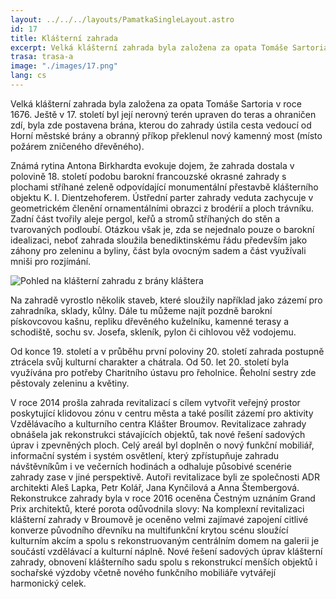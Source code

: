 ```yaml
---
layout: ../../../layouts/PamatkaSingleLayout.astro
id: 17
title: Klášterní zahrada
excerpt: Velká klášterní zahrada byla založena za opata Tomáše Sartoria v roce 1676. Ještě v 17. století byl její nerovný terén upraven do teras a ohraničen zdí, byla zde postavena brána, kterou do zahrady ústila cesta vedoucí od Horní městské brány a obranný příkop překlenul nový kamenný most (místo požárem zničeného dřevěného).
trasa: trasa-a
image: "./images/17.png"
lang: cs
---
```


Velká klášterní zahrada byla založena za opata Tomáše Sartoria v roce 1676. Ještě v 17. století byl její nerovný terén upraven do teras a ohraničen zdí, byla zde postavena brána, kterou do zahrady ústila cesta vedoucí od Horní městské brány a obranný příkop překlenul nový kamenný most (místo požárem zničeného dřevěného).

Známá rytina Antona Birkhardta evokuje dojem, že zahrada dostala v polovině 18. století podobu barokní francouzské okrasné zahrady s plochami stříhané zeleně odpovídající monumentální přestavbě klášterního objektu K. I. Dientzehoferem. Ústřední parter zahrady veduta zachycuje v geometrickém členění ornamentálními obrazci z brodérií a ploch trávníku. Zadní část tvořily aleje pergol, keřů a stromů stříhaných do stěn a tvarovaných podloubí. Otázkou však je, zda se nejednalo pouze o barokní idealizaci, neboť zahrada sloužila benediktinskému řádu především jako záhony pro zeleninu a byliny, část byla ovocným sadem a část využívali mniši pro rozjímání.

<img class="md:max-w-sm max-w-xs float-right md:float-none lg:float-right lg:p-5 md:p-1 p-5" src="../../src/pages/pamatky/images/17.1.png" alt="Pohled na klášterní zahradu z brány kláštera" />

Na zahradě vyrostlo několik staveb, které sloužily například jako zázemí pro zahradníka, sklady, kůlny. Dále tu můžeme najít pozdně barokní pískovcovou kašnu, repliku dřevěného kuželníku, kamenné terasy a schodiště, sochu sv. Josefa, skleník, pylon či cihlovou věž vodojemu.

Od konce 19. století a v průběhu první poloviny 20. století zahrada postupně ztrácela svůj kulturní charakter a chátrala. Od 50. let 20. století byla využívána pro potřeby Charitního ústavu pro řeholnice. Řeholní sestry zde pěstovaly zeleninu a květiny.

V roce 2014 prošla zahrada revitalizací s cílem vytvořit veřejný prostor poskytující klidovou zónu v centru města a také posílit zázemí pro aktivity Vzdělávacího a kulturního centra Klášter Broumov. Revitalizace zahrady obnášela jak rekonstrukci stávajících objektů, tak nové řešení sadových úprav i zpevněných ploch. Celý areál byl doplněn o nový funkční mobiliář, informační systém i systém osvětlení, který zpřístupňuje zahradu návštěvníkům i ve večerních hodinách a odhaluje působivé scenérie zahrady zase v jiné perspektivě. Autoři revitalizace byli ze společnosti ADR architekti Aleš Lapka, Petr Kolář, Jana Kynčilová a Anna Štembergová. Rekonstrukce zahrady byla v roce 2016 oceněna Čestným uznáním Grand Prix architektů, které porota odůvodnila slovy: Na komplexní revitalizaci klášterní zahrady v Broumově je oceněno velmi zajímavé zapojení citlivé konverze původního dřevníku na multifunkční krytou scénu sloužící kulturním akcím a spolu s rekonstruovaným centrálním domem na galerii je součástí vzdělávací a kulturní náplně. Nové řešení sadových úprav klášterní zahrady, obnovení klášterního sadu spolu s rekonstrukcí menších objektů i sochařské výzdoby včetně nového funkčního mobiliáře vytvářejí harmonický celek.
